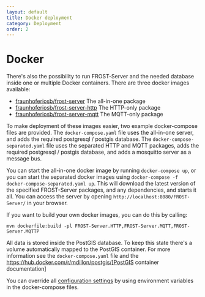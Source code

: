 ```yaml
---
layout: default
title: Docker deployment
category: Deployment
order: 2
---
```


# Docker

There's also the possibility to run FROST-Server and the needed database inside one or multiple Docker containers.
There are three docker images available:

* [fraunhoferiosb/frost-server](https://hub.docker.com/r/fraunhoferiosb/frost-server/) The all-in-one package
* [fraunhoferiosb/frost-server-http](https://hub.docker.com/r/fraunhoferiosb/frost-server-http/) The HTTP-only package
* [fraunhoferiosb/frost-server-mqtt](https://hub.docker.com/r/fraunhoferiosb/frost-server-mqtt/) The MQTT-only package

To make deployment of these images easier, two example docker-compose files are provided.
The `docker-compose.yaml` file uses the all-in-one server, and adds the required postgresql / postgis database.
The `docker-compose-separated.yaml` file uses the separated HTTP and MQTT packages,
adds the required postgresql / postgis database, and adds a mosquitto server as a message bus.

You can start the all-in-one docker image by running `docker-compose up`, or you can start the separated docker images using `docker-compose -f docker-compose-separated.yaml up`.
This will download the latest version of the specified FROST-Server packages, and any dependencies, and starts it all.
You can access the server by opening `http://localhost:8080/FROST-Server/` in your browser.

If you want to build your own docker images, you can do this by calling:

```
mvn dockerfile:build -pl FROST-Server.HTTP,FROST-Server.MQTT,FROST-Server.MQTTP
```

All data is stored inside the PostGIS database. To keep this state there's a volume automatically mapped to the PostGIS container.
For more information see the `docker-compose.yaml` file and the https://hub.docker.com/r/mdillon/postgis/[PostGIS container documentation]

You can override all [configuration settings](settings.adoc) by using environment variables in the docker-compose files.

